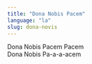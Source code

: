 ```yaml
---
title: "Dona Nobis Pacem"
language: "la"
slug: dona-novis
---
```

Dona Nobis Pacem Pacem   
Dona Nobis Pa-a-a-acem   
